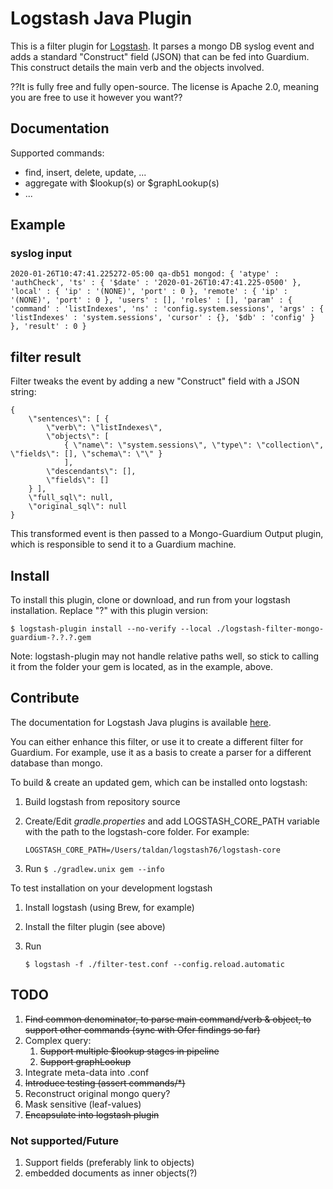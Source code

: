 # Logstash Java Plugin

This is a filter plugin for [Logstash](https://github.com/elastic/logstash). It parses a mongo DB syslog event and adds a standard "Construct" field (JSON) that can be fed into Guardium. This construct details the main verb and the objects involved.  

??It is fully free and fully open-source. The license is Apache 2.0, meaning you are free to use it however you want??

## Documentation
Supported commands:
* find, insert, delete, update, ...  
* aggregate with $lookup(s) or $graphLookup(s)
* ...

## Example 
### syslog input

    2020-01-26T10:47:41.225272-05:00 qa-db51 mongod: { 'atype' : 'authCheck', 'ts' : { '$date' : '2020-01-26T10:47:41.225-0500' }, 'local' : { 'ip' : '(NONE)', 'port' : 0 }, 'remote' : { 'ip' : '(NONE)', 'port' : 0 }, 'users' : [], 'roles' : [], 'param' : { 'command' : 'listIndexes', 'ns' : 'config.system.sessions', 'args' : { 'listIndexes' : 'system.sessions', 'cursor' : {}, '$db' : 'config' } }, 'result' : 0 }

## filter result 
Filter tweaks the event by adding a new "Construct" field with a JSON string: 

    {
        \"sentences\": [ { 
            \"verb\": \"listIndexes\",
            \"objects\": [ 
                { \"name\": \"system.sessions\", \"type\": \"collection\", \"fields\": [], \"schema\": \"\" } 
                ],     
            \"descendants\": [],      
            \"fields\": [] 
        } ], 
        \"full_sql\": null, 
        \"original_sql\": null
    }

This transformed event is then passed to a Mongo-Guardium Output plugin, which is responsible to send it to a Guardium machine.  

## Install
To install this plugin, clone or download, and run from your logstash installation. Replace "?" with this plugin version:
    
    $ logstash-plugin install --no-verify --local ./logstash-filter-mongo-guardium-?.?.?.gem

Note: logstash-plugin may not handle relative paths well, so stick to calling it from the folder your gem is located, as in the example, above. 

## Contribute

The documentation for Logstash Java plugins is available [here](https://www.elastic.co/guide/en/logstash/current/contributing-java-plugin.html).

You can either enhance this filter, or use it to create a different filter for Guardium. For example, use it as a basis to create a parser for a different database than mongo.

To build & create an updated gem, which can be installed onto logstash: 
1. Build logstash from repository source
2. Create/Edit _gradle.properties_ and add LOGSTASH_CORE_PATH variable with the path to the logstash-core folder. For example: 
    
    ```LOGSTASH_CORE_PATH=/Users/taldan/logstash76/logstash-core```

3. Run ```$ ./gradlew.unix gem --info```

To test installation on your development logstash
1. Install logstash (using Brew, for example)
2. Install the filter plugin (see above)
2. Run 

    ```$ logstash -f ./filter-test.conf --config.reload.automatic```


## TODO
1. ~~Find common denominator, to parse main command/verb & object, to support other commands (sync with Ofer findings so far)~~
2. Complex query: 
    1. ~~Support multiple $lookup stages in pipeline~~
    2. ~~Support graphLookup~~ 
3. Integrate meta-data into .conf 
2. ~~Introduce testing (assert commands/*)~~
3. Reconstruct original mongo query? 
4. Mask sensitive (leaf-values)
5. ~~Encapsulate into logstash plugin~~ 

### Not supported/Future
1. Support fields (preferably link to objects)
2. embedded documents as inner objects(?)